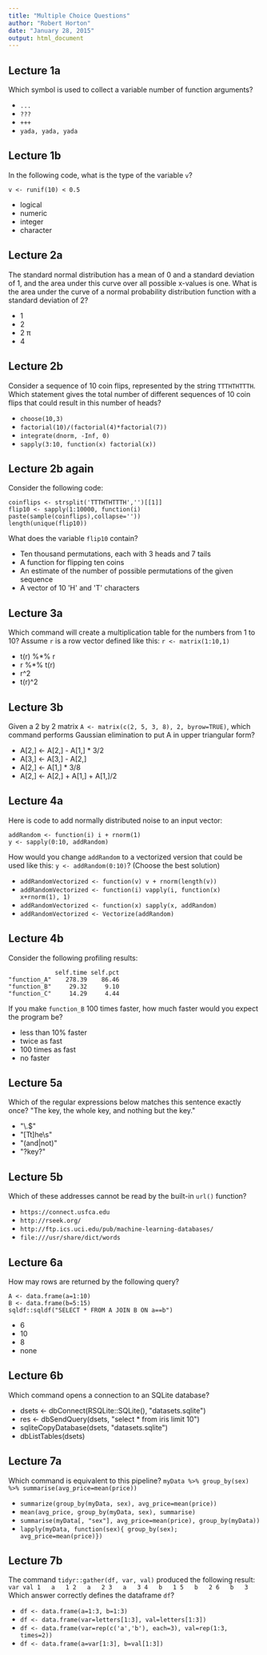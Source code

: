 ```yaml
---
title: "Multiple Choice Questions"
author: "Robert Horton"
date: "January 28, 2015"
output: html_document
---
```


## Lecture 1a

Which symbol is used to collect a variable number of function arguments?

* `...`
* `???`
* `+++`
* `yada, yada, yada`

## Lecture 1b

In the following code, what is the type of the variable `v`?
```
v <- runif(10) < 0.5
```

* logical
* numeric
* integer
* character

## Lecture 2a

The standard normal distribution has a mean of 0 and a standard deviation of 1, and the area under this curve over all possible x-values is one. What is the area under the curve of a normal probability distribution function with a standard deviation of 2?

* 1
* 2
* 2 &pi;
* 4

## Lecture 2b

Consider a sequence of 10 coin flips, represented by the string `TTTHTHTTTH`. Which statement gives the total number of different sequences of 10 coin flips that could result in this number of heads?

* `choose(10,3)`
* `factorial(10)/(factorial(4)*factorial(7))`
* `integrate(dnorm, -Inf, 0)`
* `sapply(3:10, function(x) factorial(x))`

## Lecture 2b again

Consider the following code:
```
coinflips <- strsplit('TTTHTHTTTH','')[[1]]
flip10 <- sapply(1:10000, function(i) paste(sample(coinflips),collapse=''))
length(unique(flip10))
```
What does the variable `flip10` contain?

* Ten thousand permutations, each with 3 heads and 7 tails
* A function for flipping ten coins
* An estimate of the number of possible permutations of the given sequence
* A vector of 10 'H' and 'T' characters

## Lecture 3a

Which command will create a multiplication table for the numbers from 1 to 10?
Assume `r` is a row vector defined like this: `r <- matrix(1:10,1)`

* t(r) %*% r
* r %*% t(r)
* r^2
* t(r)^2

## Lecture 3b

Given a 2 by 2 matrix `A <- matrix(c(2, 5, 3, 8), 2, byrow=TRUE)`, which command performs Gaussian elimination to put A in upper triangular form?

* A[2,] <- A[2,] - A[1,] * 3/2
* A[3,] <- A[3,] - A[2,]
* A[2,] <- A[1,] * 3/8
* A[2,] <- A[2,] + A[1,] + A[1,]/2


## Lecture 4a

Here is code to add normally distributed noise to an input vector:
```
addRandom <- function(i) i + rnorm(1)
y <- sapply(0:10, addRandom)
```
How would you change `addRandom` to a vectorized version that could be used like this:
`y <- addRandom(0:10)`? (Choose the best solution)

* `addRandomVectorized <- function(v) v + rnorm(length(v))`
* `addRandomVectorized <- function(i) vapply(i, function(x) x+rnorm(1), 1)`
* `addRandomVectorized <- function(x) sapply(x, addRandom)`
* `addRandomVectorized <- Vectorize(addRandom)`

## Lecture 4b

Consider the following profiling results:
```
             self.time self.pct
"function_A"    278.39    86.46
"function_B"     29.32     9.10
"function_C"     14.29     4.44
```
If you make `function_B` 100 times faster, how much faster would you expect the program be?

* less than 10% faster
* twice as fast
* 100 times as fast
* no faster

## Lecture 5a

Which of the regular expressions below matches this sentence exactly once?
"The key, the whole key, and nothing but the key."

* "\\.$"
* "[Tt]he\\s"
* "(and|not)"
* "?key?"

## Lecture 5b

Which of these addresses cannot be read by the built-in `url()` function?

* `https://connect.usfca.edu`
* `http://rseek.org/`
* `http://ftp.ics.uci.edu/pub/machine-learning-databases/`
* `file:///usr/share/dict/words`

## Lecture 6a

How may rows are returned by the following query?
```
A <- data.frame(a=1:10)
B <- data.frame(b=5:15)
sqldf::sqldf("SELECT * FROM A JOIN B ON a==b")
```

* 6
* 10
* 8
* none

## Lecture 6b

Which command opens a connection to an SQLite database?

* dsets <- dbConnect(RSQLite::SQLite(), "datasets.sqlite")
* res <- dbSendQuery(dsets, "select * from iris limit 10")
* sqliteCopyDatabase(dsets, "datasets.sqlite")
* dbListTables(dsets)

## Lecture 7a

Which command is equivalent to this pipeline?
`myData %>% group_by(sex) %>% summarise(avg_price=mean(price))`

* `summarize(group_by(myData, sex), avg_price=mean(price))`
* `mean(avg_price, group_by(myData, sex), summarise)`
* `summarise(myData[, "sex"], avg_price=mean(price), group_by(myData))`
* `lapply(myData, function(sex){ group_by(sex); avg_price=mean(price)})`

## Lecture 7b

The command `tidyr::gather(df, var, val)` produced the following result:
`  var val
1   a   1
2   a   2
3   a   3
4   b   1
5   b   2
6   b   3`
Which answer correctly defines the dataframe `df`?

* `df <- data.frame(a=1:3, b=1:3)`
* `df <- data.frame(var=letters[1:3], val=letters[1:3])`
* `df <- data.frame(var=rep(c('a','b'), each=3), val=rep(1:3, times=2))`
* `df <- data.frame(a=var[1:3], b=val[1:3])`
